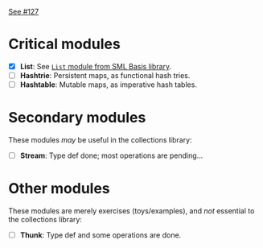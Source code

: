[See #127](https://github.com/dfinity-lab/actorscript/issues/127)

Critical modules
==================
 - [x] **List**: See [`List` module from SML Basis library](http://sml-family.org/Basis/list.html).
 - [ ] **Hashtrie**: Persistent maps, as functional hash tries.
 - [ ] **Hashtable**: Mutable maps, as imperative hash tables.

Secondary modules
==================
These modules _may_ be useful in the collections library:
 - [ ] **Stream**: Type def done; most operations are pending...

Other modules
==================
These modules are merely exercises (toys/examples), and _not_ essential to the collections library:
 - [ ] **Thunk**: Type def and some operations are done.


